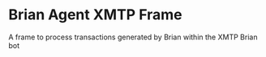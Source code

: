 # Brian Agent XMTP Frame

A frame to process transactions generated by Brian within the XMTP Brian bot
